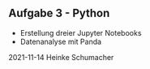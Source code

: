 ## Aufgabe 3 - Python

- Erstellung dreier Jupyter Notebooks
- Datenanalyse mit Panda

2021-11-14 Heinke Schumacher
